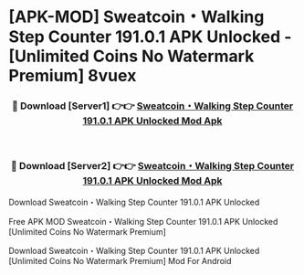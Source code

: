 # [APK-MOD] Sweatcoin・Walking Step Counter 191.0.1 APK Unlocked - [Unlimited Coins No Watermark Premium] 8vuex



<div align="center">
<h3>🔴 Download [Server1] 👉👉 <a href="https://momento.my/?title=Sweatcoin・Walking_Step_Counter_191.0.1_APK_Unlocked">Sweatcoin・Walking Step Counter 191.0.1 APK Unlocked Mod Apk</a></h3><br>

<h3>🔴 Download [Server2] 👉👉 <a href="https://momento.my/?title=Sweatcoin・Walking_Step_Counter_191.0.1_APK_Unlocked">Sweatcoin・Walking Step Counter 191.0.1 APK Unlocked Mod Apk</a></h3>
</div>



Download Sweatcoin・Walking Step Counter 191.0.1 APK Unlocked 

Free APK MOD Sweatcoin・Walking Step Counter 191.0.1 APK Unlocked [Unlimited Coins No Watermark Premium]

Download Sweatcoin・Walking Step Counter 191.0.1 APK Unlocked [Unlimited Coins No Watermark Premium] Mod For Android
